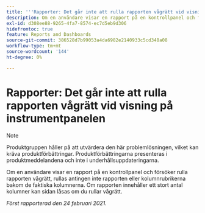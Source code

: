 ```yaml
---
title: '''Rapporter: Det går inte att rulla rapporten vågrätt vid visning på instrumentpanelen'
description: Om en användare visar en rapport på en kontrollpanel och försöker rulla rapporten vågrätt, rullas antingen inte rapporten eller kolumnrubrikerna bakom de faktiska kolumnerna. Om rapporten innehåller ett stort antal kolumner kan sidan låsas om du rullar vågrätt.
exl-id: d308ee88-9265-4fa7-8574-ec7d5eb9d306
hidefromtoc: true
feature: Reports and Dashboards
source-git-commit: 386528d7b99053a4da6982e2140933c5cd348a08
workflow-type: tm+mt
source-wordcount: '144'
ht-degree: 0%

---
```


# Rapporter: Det går inte att rulla rapporten vågrätt vid visning på instrumentpanelen

>[!NOTE]
>
>Produktgruppen håller på att utvärdera den här problemlösningen, vilket kan kräva produktförbättringar. Produktförbättringarna presenteras i produktmeddelandena och inte i underhållsuppdateringarna.

Om en användare visar en rapport på en kontrollpanel och försöker rulla rapporten vågrätt, rullas antingen inte rapporten eller kolumnrubrikerna bakom de faktiska kolumnerna. Om rapporten innehåller ett stort antal kolumner kan sidan låsas om du rullar vågrätt.

_Först rapporterad den 24 februari 2021._
